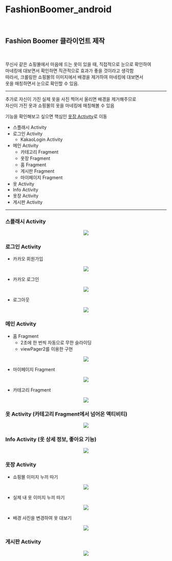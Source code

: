 # FashionBoomer_android

<br>

## Fashion Boomer 클라이언트 제작

<br>

무신사 같은 쇼핑몰에서 마음에 드는 옷이 있을 때, 직접적으로 눈으로 확인하여 <br>
마네킹에 대보면서 확인하면 직관적으로 효과가 좋을 것이라고 생각함 <br>
따라서, 크롤링한 쇼핑몰의 이미지에서 배경을 제거하여 마네킹에 대보면서 <br>
옷을 매칭하면서 눈으로 확인할 수 있음. <br>

<hr>

추가로 자신이 가진 실제 옷을 사진 찍어서 올리면 배경을 제거해주므로 <br>
자신이 가진 옷과 쇼핑몰의 옷을 마네킹에 매칭해볼 수 있음 <br>

기능을 확인해보고 싶으면 핵심인 [옷장 Activity](#옷장-activity)로 이동

- 스플래시 Activity
- 로그인 Activity
  - KakaoLogin Activity
- 메인 Activity
  - 카테고리 Fragment
  - 옷장 Fragment
  - 홈 Fragment
  - 게시판 Fragment
  - 마이페이지 Fragment
- 옷 Activity
- Info Activity
- 옷장 Activity
- 게시판 Activity

<hr>

### 스플래시 Activity

<p align="center"><img src="https://user-images.githubusercontent.com/87688023/202463594-38a28015-b26f-42fc-9f89-40d4f420c46a.gif"></img></p>

### 로그인 Activity

- 카카오 회원가입

<p align="center"><img src="https://user-images.githubusercontent.com/87688023/202487901-2e698daa-5016-412c-a442-8311b978df6c.gif"></img></p>

- 카카오 로그인

<p align="center"><img src="https://user-images.githubusercontent.com/87688023/202487462-1903fec4-725a-4121-9ab1-f47a02216566.gif"></img></p>

- 로그아웃

<p align="center"><img src="https://user-images.githubusercontent.com/87688023/202488039-fde7703e-633a-492a-8357-47bffa50500c.gif"></img></p>

### 메인 Activity

- 홈 Fragment
  - 2초에 한 번씩 자동으로 무한 슬라이딩
  - viewPager2를 이용한 구현

<p align="center"><img src="https://user-images.githubusercontent.com/87688023/202488301-7916acc2-8cae-4512-89f0-1c76f574163f.gif"></img></p>

- 마이페이지 Fragment

<p align="center"><img src="https://user-images.githubusercontent.com/87688023/204852493-c396a76f-1a56-42db-8fd7-3630e98ed803.gif"></img></p>

- 카테고리 Fragment

<p align="center"><img src="https://user-images.githubusercontent.com/87688023/204847062-d52c586f-9e43-40e6-84ed-4aa5dd0d86c8.gif"></img></p>

### 옷 Activity (카테고리 Fragment에서 넘어온 액티비티)

<p align="center"><img src="https://user-images.githubusercontent.com/87688023/204847581-b78f3c04-51cf-42b1-b3b8-07ad47fa7a34.gif"></img></p>

### Info Activity (옷 상세 정보, 좋아요 기능)

<p align="center"><img src="https://user-images.githubusercontent.com/87688023/204847884-d43ec1c2-66b9-455d-a1c2-955ebb2d5187.gif"></img></p>

### 옷장 Activity

- 쇼핑몰 이미지 누끼 따기
<p align="center"><img src="https://user-images.githubusercontent.com/87688023/204849690-b8927413-a81b-4183-a3d3-cedfad468680.gif"></img></p>

- 실제 내 옷 이미지 누끼 따기
<p align="center"><img src="https://user-images.githubusercontent.com/87688023/204851955-102e8e9c-1570-4127-bebe-8809a3814f20.gif"></img></p>

- 배경 사진을 변경하여 옷 대보기
<p align="center"><img src="https://user-images.githubusercontent.com/87688023/204851972-18fc3698-8d9d-4c80-ace0-e37d781370f7.gif"></img></p>

### 게시판 Activity

<p align="center"><img src="https://user-images.githubusercontent.com/87688023/204852435-1e240d8a-f426-4b72-9f38-6af0fdaa7cb3.gif"></img></p>